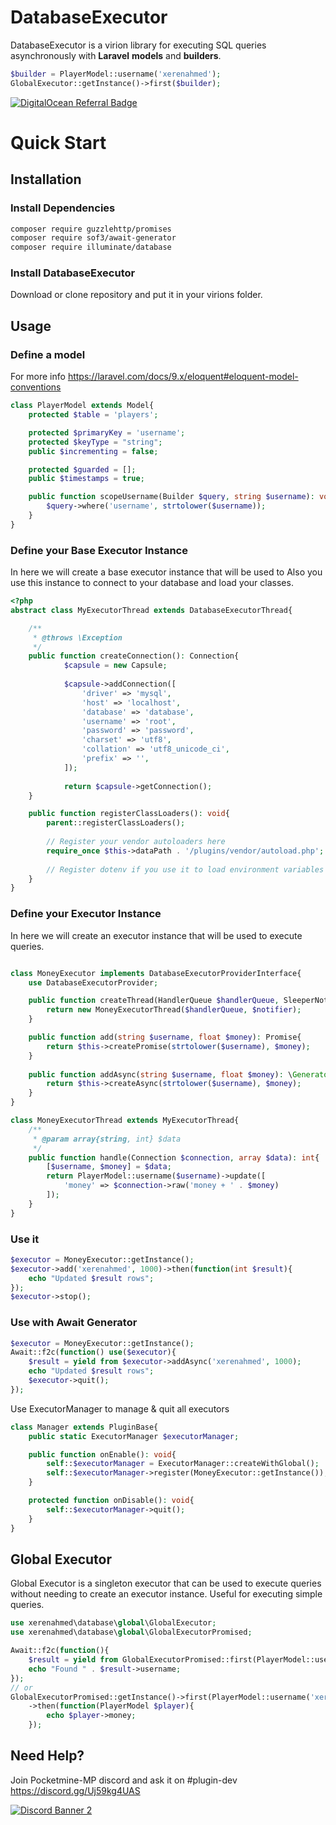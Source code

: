 # DatabaseExecutor
DatabaseExecutor is a virion library for executing SQL queries asynchronously with **Laravel** **models** and **builders**.

```php
$builder = PlayerModel::username('xerenahmed');
GlobalExecutor::getInstance()->first($builder);
```
[![DigitalOcean Referral Badge](https://web-platforms.sfo2.digitaloceanspaces.com/WWW/Badge%203.svg)](https://www.digitalocean.com/?refcode=68d7bc7aff41&utm_campaign=Referral_Invite&utm_medium=Referral_Program&utm_source=badge)

# Quick Start

## Installation

### Install Dependencies

```bash
composer require guzzlehttp/promises
composer require sof3/await-generator
composer require illuminate/database
```

### Install DatabaseExecutor

Download or clone repository and put it in your virions folder.

## Usage

### Define a model
For more info https://laravel.com/docs/9.x/eloquent#eloquent-model-conventions
```php
class PlayerModel extends Model{
	protected $table = 'players';

	protected $primaryKey = 'username';
	protected $keyType = "string";
	public $incrementing = false;

	protected $guarded = [];
	public $timestamps = true;

	public function scopeUsername(Builder $query, string $username): void{
		$query->where('username', strtolower($username));
	}
}
```

### Define your Base Executor Instance
In here we will create a base executor instance that will be used to 
Also you use this instance to connect to your database and load your classes. 
```php
<?php
abstract class MyExecutorThread extends DatabaseExecutorThread{

	/**
	 * @throws \Exception
	 */
	public function createConnection(): Connection{
            $capsule = new Capsule;
            
            $capsule->addConnection([
                'driver' => 'mysql',
                'host' => 'localhost',
                'database' => 'database',
                'username' => 'root',
                'password' => 'password',
                'charset' => 'utf8',
                'collation' => 'utf8_unicode_ci',
                'prefix' => '',
            ]);
            
            return $capsule->getConnection();
	}

	public function registerClassLoaders(): void{
		parent::registerClassLoaders();
		
		// Register your vendor autoloaders here
		require_once $this->dataPath . '/plugins/vendor/autoload.php';
		
		// Register dotenv if you use it to load environment variables	
	}
}
```

### Define your Executor Instance
In here we will create an executor instance that will be used to execute queries.
```php

class MoneyExecutor implements DatabaseExecutorProviderInterface{
	use DatabaseExecutorProvider;

	public function createThread(HandlerQueue $handlerQueue, SleeperNotifier $notifier): DatabaseExecutorThread{
		return new MoneyExecutorThread($handlerQueue, $notifier);
	}

	public function add(string $username, float $money): Promise{
		return $this->createPromise(strtolower($username), $money);
	}
	
	public function addAsync(string $username, float $money): \Generator{
		return $this->createAsync(strtolower($username), $money);
	}
}

class MoneyExecutorThread extends MyExecutorThread{
	/**
	 * @param array{string, int} $data
	 */
	public function handle(Connection $connection, array $data): int{
		[$username, $money] = $data;
		return PlayerModel::username($username)->update([
			'money' => $connection->raw('money + ' . $money)
		]);
	}
}
```
### Use it
```php
$executor = MoneyExecutor::getInstance();
$executor->add('xerenahmed', 1000)->then(function(int $result){
    echo "Updated $result rows";
});
$executor->stop();
```

### Use with Await Generator
```php
$executor = MoneyExecutor::getInstance();
Await::f2c(function() use($executor){
    $result = yield from $executor->addAsync('xerenahmed', 1000);
    echo "Updated $result rows";
    $executor->quit();
});
```

Use ExecutorManager to manage & quit all executors
```php
class Manager extends PluginBase{
	public static ExecutorManager $executorManager;

	public function onEnable(): void{
		self::$executorManager = ExecutorManager::createWithGlobal();
		self::$executorManager->register(MoneyExecutor::getInstance());
	}

	protected function onDisable(): void{
		self::$executorManager->quit();
	}
}
```

## Global Executor
Global Executor is a singleton executor that can be used to execute queries without needing to create an executor instance.
Useful for executing simple queries.

```php
use xerenahmed\database\global\GlobalExecutor;
use xerenahmed\database\global\GlobalExecutorPromised;

Await::f2c(function(){
    $result = yield from GlobalExecutorPromised::first(PlayerModel::username('xerenahmed'));
    echo "Found " . $result->username;
});
// or
GlobalExecutorPromised::getInstance()->first(PlayerModel::username('xerenahmed'))
    ->then(function(PlayerModel $player){
        echo $player->money;
    });
```

## Need Help?
Join Pocketmine-MP discord and ask it on #plugin-dev 
https://discord.gg/Uj59kg4UAS

[![Discord Banner 2](https://discordapp.com/api/guilds/373199722573201408/widget.png?style=banner2)](https://discord.gg/Uj59kg4UAS)